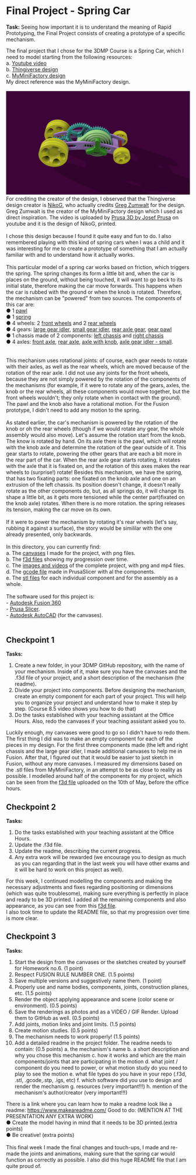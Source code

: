 # Final Project - Spring Car

<b>Task:</b> Seeing how important it is to understand the meaning of Rapid Prototyping, the
Final Project consists of creating a prototype of a specific mechanism.

The final project that I chose for the 3DMP Course is a Spring Car, which I need to model starting from the following resources: <br>
	a.	[Youtube video](https://www.youtube.com/watch?v=pX1OS6-TNw8&feature=youtu.be) <br>
	b.	[Thingiverse design](https://www.thingiverse.com/thing:3328754) <br>
	c.	[MyMiniFactory design](https://www.myminifactory.com/object/3d-print-dual-mode-spring-motor-rolling-chassis-26862) <br> 
	My direct reference was the MyMiniFactory design. <br><br>
![](https://github.com/Ana-Mares/3DMP/blob/master/Final%20Project%20-%20Spring%20Car/Images%20%26%20Videos/Capture%20Image.png)
	<br>For crediting the creator of the design, I observed that the Thingiverse design creator is [NikoG](https://www.thingiverse.com/NikoG/about), who actually credits [Greg Zumwalt](https://www.myminifactory.com/users/gzumwalt) for the design. Greg Zumwalt is the creator of the MyMiniFactory design which I used as direct inspiration. The video is uploaded by [Prusa 3D by Josef Prusa](https://www.youtube.com/channel/UCLHAxAdvAKJY0niRJZRYMvg) on youtube and it is the design of NikoG, printed.<br><br>
	I chose this design because I found it quite easy and fun to do. I also remembered playing with this kind of spring cars when I was a child and it was interesting for me to create a prototype of something that I am actually familiar with and to understand how it actually works. <br><br>
	This particular model of a spring car works based on friction, which triggers the spring. The spring changes its form a little bit and, when the car is places on the ground, without being touched, it will want to go beck to its initial state, therefore making the car move forwards. This happens when the car is rubbed with the ground or when the knob is rotated. Therefore, the mechanism can be "powered" from two sources.
	The components of this car are: <br>
	● 1 [pawl](https://github.com/Ana-Mares/3DMP/blob/master/Final%20Project%20-%20Spring%20Car/stl%20files/Pawl.stl) <br>
	● 1 [spring](https://github.com/Ana-Mares/3DMP/blob/master/Final%20Project%20-%20Spring%20Car/stl%20files/Spring.stl) <br>
	● 4 wheels: 2 [front wheels](https://github.com/Ana-Mares/3DMP/blob/master/Final%20Project%20-%20Spring%20Car/stl%20files/Front%20Wheel.stl) and 2 [rear wheels](https://github.com/Ana-Mares/3DMP/blob/master/Final%20Project%20-%20Spring%20Car/stl%20files/Rear%20Wheel.stl) <br>
	● 4 gears: [large gear idler](https://github.com/Ana-Mares/3DMP/blob/master/Final%20Project%20-%20Spring%20Car/stl%20files/Large%20Gear%20Idler.stl), [small gear idler](https://github.com/Ana-Mares/3DMP/blob/master/Final%20Project%20-%20Spring%20Car/stl%20files/Small%20Gear%20Idler.stl), [rear axle gear](https://github.com/Ana-Mares/3DMP/blob/master/Final%20Project%20-%20Spring%20Car/stl%20files/Rear%20Axle%20Gear.stl), [gear pawl](https://github.com/Ana-Mares/3DMP/blob/master/Final%20Project%20-%20Spring%20Car/stl%20files/Gear%20Pawl.stl) <br>
	● 1 chassis made of 2 components: [left chassis](https://github.com/Ana-Mares/3DMP/blob/master/Final%20Project%20-%20Spring%20Car/stl%20files/Left%20Chassis.stl) and [right chassis](https://github.com/Ana-Mares/3DMP/blob/master/Final%20Project%20-%20Spring%20Car/stl%20files/Right%20Chassis.stl) <br>
	● 4 axles: [front axle](https://github.com/Ana-Mares/3DMP/blob/master/Final%20Project%20-%20Spring%20Car/stl%20files/Front%20Axle.stl), [rear axle](https://github.com/Ana-Mares/3DMP/blob/master/Final%20Project%20-%20Spring%20Car/stl%20files/Rear%20Axle.stl), [axle with knob](https://github.com/Ana-Mares/3DMP/blob/master/Final%20Project%20-%20Spring%20Car/stl%20files/Knob%20and%20Axle.stl), [axle gear idler - small](https://github.com/Ana-Mares/3DMP/blob/master/Final%20Project%20-%20Spring%20Car/stl%20files/Axle%20Gear%20Idler%20-%20Small.stl). <br><br><br>
	This mechanism uses rotational joints: of course, each gear needs to rotate with their axles, as well as the rear wheels, which are moved because of the rotation of the rear axle. I did not use any joints for the front wheels, because they are not simply powered by the rotation of the components of the mechanisms (for example, if it were to rotate any of the gears, axles, the knob or the rear wheels, all these components would move together, but the front wheels wouldn't; they only rotate when in contact with the ground). The pawl and the knob also have a rotational motion. For the Fusion prototype, I didn't need to add any motion to the spring. <br><br>
	As stated earlier, the car's mechanism is powered by the rotation of the knob or oh the rear wheels (though if we would rotate any gear, the whole assembly would also move). Let's assume the rotation start from the knob. The know is rotated by hand. On its axle there is the pawl, which will rotate with the knob axle and determine the rotation of the gear outside of it. This gear starts to rotate, powering the other gears that are each a bit more in the rear part of the car. When the rear axle gear starts rotating, it rotates with the axle that it is fixated on, and the rotation of this axes makes the rear wheels to (surprise!) rotate! Besides this mechanism, we have the spring, that has two fixating parts: one fixated on the knob axle and one on an extrusion of the left chassis. Its position doesn't change, it doesn't really rotate as the other components do, but, as all springs do, it will change its shape a little bit, as it gets more tensioned while the center part)fixated on the knob axle) rotates. When there is no more rotation. the spring releases its tension, making the car move on its own.  <br><br>
	If it were to power the mechanism by rotating it's rear wheels (let's say, rubbing it against a surface), the story would be simililar with the one already presented, only backwards. <br><br> 
In this directory, you can currently find: <br>
a. The [canvases](https://github.com/Ana-Mares/3DMP/tree/master/Final%20Project%20-%20Spring%20Car/Canvases) I made for the project, with png files. <br>
b. The [f3d files](https://github.com/Ana-Mares/3DMP/tree/master/Final%20Project%20-%20Spring%20Car/f3d%20files) showing my progression over time. <br>
c. The [images and videos](https://github.com/Ana-Mares/3DMP/tree/master/Final%20Project%20-%20Spring%20Car/Images%20%26%20Videos) of the complete project, with png and mp4 files.<br>
d. The [gcode file](https://github.com/Ana-Mares/3DMP/tree/master/Final%20Project%20-%20Spring%20Car/gcode%20files) made in PrusaSlicer with al the components.<br>
e. The [stl files](https://github.com/Ana-Mares/3DMP/tree/master/Final%20Project%20-%20Spring%20Car/stl%20files) for each individual component and for the assembly as a whole.  <br><br>
The software used for this project is: <br>
	- [Autodesk Fusion 360](https://www.autodesk.com/products/fusion-360/students-teachers-educators) <br>
	- [Prusa Slicer](https://www.prusa3d.com/prusaslicer/). <br>
	- [Autodesk AutoCAD](https://www.autodesk.com/products/autocad/overview) (for the canvases).<br><br>


## Checkpoint 1
<b>Tasks:</b>
1. Create a new folder, in your 3DMP GitHub repository, with the name of your mechanism. Inside of it, make sure you have the canvases and the .f3d file of your project, and a short description of the mechanism (the readme).
2. Divide your project into components. Before designing the mechanism, create an empty component for each part of your project. This will help you to organize your project and understand how to make it step by step. (Course 8.5 video shows you how to do that)
3. Do the tasks established with your teaching assistant at the Office Hours. Also, redo the canvases if your teaching assistant asked you to.

Luckily enough, my canvases were good to go so I didn't have to redo them. 
The first thing I did was to make an empty component for each of the pieces in my design. For the first three components made (the left and right chassis and the large gear idler, I made additional canvases to help me in Fusion. After that, I figured out that it would be easier to just sketch in Fusion, without any more canvases. I measured my dimensions based on the .stl files from MyMiniFactory, in an attempt to be as close to reality as possible. I modelled around half of the components for my project, which can be seen from the [f3d file](https://github.com/Ana-Mares/3DMP/blob/master/Final%20Project%20-%20Spring%20Car/f3d%20files/Spring%20Car%20progress%2010.05.f3d) uploaded on the 10th of May, before the office hours. 

## Checkpoint 2
<b>Tasks:</b>
1. Do the tasks established with your teaching assistant at the Office Hours.
2. Update the .f3d file.
3. Update the readme, describing the current progress.
4. Any extra work will be rewarded (we encourage you to design as much as you can regarding that in the last week you will have other exams and it will be hard to work on this project as well). <br>

For this week, I continued modelling the components and making the necessary adjustments and fixes regarding positioning or dimensions (which was quite troublesome), making sure everything is perfectly in place and ready to be 3D printed. I added all the remaining components and also appearance, as you can see from this [f3d file](https://github.com/Ana-Mares/3DMP/blob/master/Final%20Project%20-%20Spring%20Car/f3d%20files/Spring%20Car%20progress%2018.05.f3d). <br>
I also took time to update the README file, so that my progression over time is more clear.

## Checkpoint 3
<b>Tasks:</b>
1. Start the design from the canvases or the sketches created by yourself for Homework no.6. (1 point)
2. Respect FUSION RULE NUMBER ONE. (1.5 points)
3. Save multiple versions and suggestively name them. (1 point)
4. Properly use and name bodies, components, joints, construction planes, etc. (1.5 points)
5. Render the object applying appearance and scene (color scene or environment). (0.5 points)
6. Save the renderings as photos and as a VIDEO / GIF Render. Upload them to GitHub as well. (0.5 points)
7. Add joints, motion links and joint limits. (1.5 points)
8. Create motion studies. (0.5 points)
9. The mechanism needs to work properly! (1.5 points)
10. Add a detailed readme in the project folder. The readme needs to
contain: (0.5 points)
	a. the mechanism's name
	b. a short description and why you chose this mechanism
	c. how it works and which are the main components/joints that are participating in the motion
	d. what joint / component do you need to power, or what motion study do you need to play to see the motion
	e. what file types do you have in your repo (.f3d, .stl, .gcode,.stp, .igs, etc)
	f. which software did you use to design and render the mechanism
	g. resources (very important!!!)
	h. mention of the mechanism's author/creator (very important!!!)
	
There is a link where you can learn how to make a readme look like a readme: https://www.makeareadme.com/
Good to do: (MENTION AT THE PRESENTATION ANY EXTRA WORK) <br>
	● Create the model having in mind that it needs to be 3D printed.(extra points) <br>
	● Be creative! (extra points) <br><br>
	This final week I made the final changes and touch-ups, I made and re-made the joints and animations, making sure that the spring car would function as correctly as possible. I also did this huge README file that I am quite proud of.

